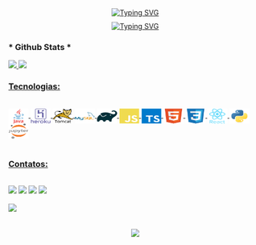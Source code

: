 <div align="center" style="display: flex; flex-direction: column; align-items: center;">
  <a href="https://git.io/typing-svg">
    <img src="https://readme-typing-svg.demolab.com?font=Fira+Code&weight=500&size=16&pause=1000&color=0000FF&center=true&vCenter=true&random=false&width=650&lines=%E2%8A%B9+Hello!+My+name+is+Virgillio+Pires+and+I+am+a+Back+End+Developer!+%CB%99%E1%B5%95%CB%99+%E2%8A%B9+" alt="Typing SVG" style="margin-bottom: 10px;">
  </a>
  <a href="https://git.io/typing-svg">
    <img src="https://readme-typing-svg.demolab.com?font=Fira+Code&weight=500&size=22&pause=1000&color=0000FF&center=true&vCenter=true&random=false&width=524&lines=%E2%8A%B9+Welcome+to+my+profile!+%CB%99%E1%B5%95%CB%99+%E2%8A%B9+" alt="Typing SVG">
  </a>
</div>

<div>
  <h3>* Github Stats *</h3>
  <a href="https://github.com/virgilliopires">
  <img height="180em" src="https://github-readme-stats.vercel.app/api/top-langs/?username=virgilliopires&layout=compact&langs_count=7&theme=react"/>
  <img height="180em" src="https://github-readme-stats.vercel.app/api?username=virgilliopires&show_icons=true&theme=dark#gh-dark-mode-only&include_all_commits=true&count_private=true"/>
</div>
  
### Tecnologias:
  
  <div style="display: inline_block"><br>
  <img align="center" alt="Virgilio-Java" height="30" width="40" src="https://github.com/devicons/devicon/blob/master/icons/java/java-original-wordmark.svg">    
  <img align="center" alt="Virgilio-Heroku" height="30" width="40" src="https://github.com/devicons/devicon/blob/master/icons/heroku/heroku-original-wordmark.svg"> 
  <img align="center" alt="Virgilio-Tomcat" height="30" width="40" src="https://github.com/devicons/devicon/blob/master/icons/tomcat/tomcat-original-wordmark.svg">
  <img align="center" alt="Virgilio-MySQL" height="30" width="40" src="https://github.com/devicons/devicon/blob/master/icons/mysql/mysql-original-wordmark.svg">
  <img align="center" alt="Virgilio-Gradle" height="30" width="40" src="https://github.com/devicons/devicon/blob/master/icons/gradle/gradle-original.svg">
  <img align="center" alt="Virgilio-Js" height="30" width="40" src="https://raw.githubusercontent.com/devicons/devicon/master/icons/javascript/javascript-plain.svg">    
  <img align="center" alt="Virgilio-Ts" height="30" width="40" src="https://raw.githubusercontent.com/devicons/devicon/master/icons/typescript/typescript-plain.svg">  
  <img align="center" alt="Virgilio-HTML" height="30" width="40" src="https://raw.githubusercontent.com/devicons/devicon/master/icons/html5/html5-original.svg">
  <img align="center" alt="Virgilio-CSS" height="30" width="40" src="https://raw.githubusercontent.com/devicons/devicon/master/icons/css3/css3-original.svg">
  <img align="center" alt="Virgilio-React" height="30" width="40" src="https://github.com/devicons/devicon/blob/master/icons/react/react-original-wordmark.svg">
  <img align="center" alt="Virgilio-Python" height="30" width="40" src="https://github.com/devicons/devicon/blob/master/icons/python/python-original.svg">
   <img align="center" alt="Virgilio-Jupyter" height="30" width="40" src="https://github.com/devicons/devicon/blob/master/icons/jupyter/jupyter-original-wordmark.svg">
</div></br>
  
### Contatos:

<div><br>
  <a href="https://instagram.com/virgiliopiresdacosta/" target="_blank"><img src="https://img.shields.io/badge/-Instagram-%23E4405F?style=for-the-badge&logo=instagram&logoColor=white" target="_blank"></a>
  <a href="https://www.twitch.tv/virgiliopc" target="_blank"><img src="https://img.shields.io/badge/Twitch-9146FF?style=for-the-badge&logo=twitch&logoColor=white" target="_blank"></a>   
  <a href = "mailto:contatovirgilio.pires.costa@gmail.com"><img src="https://img.shields.io/badge/-Gmail-%23333?style=for-the-badge&logo=gmail&logoColor=white" target="_blank"></a>
  <a href="https://www.linkedin.com/in/virgilio-pires-da-costa/" target="_blank"><img src="https://img.shields.io/badge/-LinkedIn-%230077B5?style=for-the-badge&logo=linkedin&logoColor=white" target="_blank"></a></br>

  <br>
    <img alingn="center" src="https://profile-counter.glitch.me/virgilliopires/count.svg" /></p>
  </br>
</div>

<div align="center" >
  <picture>
  <source
    srcset="https://github-readme-stats.vercel.app/api?username=virgilliopires&show_icons=true&theme=dark"
    media="(prefers-color-scheme: dark)"
  />
  <source
    srcset="https://github-readme-stats.vercel.app/api?username=virgilliopires&show_icons=true"
    media="(prefers-color-scheme: light), (prefers-color-scheme: no-preference)"
  />
  <img src="https://github-readme-stats.vercel.app/api?username=virgilliopires&show_icons=true" />
  </picture>
</div>

